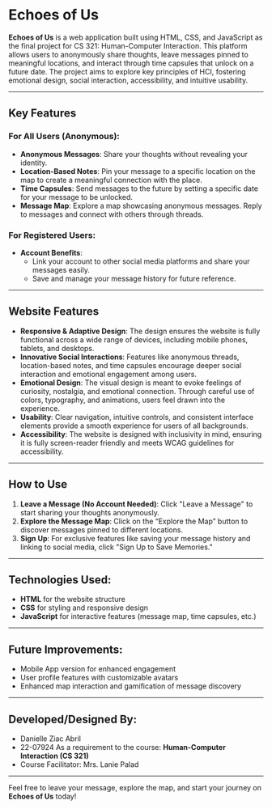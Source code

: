 # Echoes of Us

**Echoes of Us** is a web application built using HTML, CSS, and JavaScript as the final project for CS 321: Human-Computer Interaction. This platform allows users to anonymously share thoughts, leave messages pinned to meaningful locations, and interact through time capsules that unlock on a future date. The project aims to explore key principles of HCI, fostering emotional design, social interaction, accessibility, and intuitive usability.

---

## Key Features

### For All Users (Anonymous):
- **Anonymous Messages**: Share your thoughts without revealing your identity.
- **Location-Based Notes**: Pin your message to a specific location on the map to create a meaningful connection with the place.
- **Time Capsules**: Send messages to the future by setting a specific date for your message to be unlocked.
- **Message Map**: Explore a map showcasing anonymous messages. Reply to messages and connect with others through threads.

### For Registered Users:
- **Account Benefits**:
  - Link your account to other social media platforms and share your messages easily.
  - Save and manage your message history for future reference.

---

## Website Features

- **Responsive & Adaptive Design**: The design ensures the website is fully functional across a wide range of devices, including mobile phones, tablets, and desktops.
- **Innovative Social Interactions**: Features like anonymous threads, location-based notes, and time capsules encourage deeper social interaction and emotional engagement among users.
- **Emotional Design**: The visual design is meant to evoke feelings of curiosity, nostalgia, and emotional connection. Through careful use of colors, typography, and animations, users feel drawn into the experience.
- **Usability**: Clear navigation, intuitive controls, and consistent interface elements provide a smooth experience for users of all backgrounds.
- **Accessibility**: The website is designed with inclusivity in mind, ensuring it is fully screen-reader friendly and meets WCAG guidelines for accessibility.

---

## How to Use

1. **Leave a Message (No Account Needed)**: Click "Leave a Message" to start sharing your thoughts anonymously.
2. **Explore the Message Map**: Click on the “Explore the Map” button to discover messages pinned to different locations.
3. **Sign Up**: For exclusive features like saving your message history and linking to social media, click "Sign Up to Save Memories."

---

## Technologies Used:
- **HTML** for the website structure
- **CSS** for styling and responsive design
- **JavaScript** for interactive features (message map, time capsules, etc.)

---

## Future Improvements:
- Mobile App version for enhanced engagement
- User profile features with customizable avatars
- Enhanced map interaction and gamification of message discovery

---

## Developed/Designed By:
- Danielle Ziac Abril
- 22-07924
  As a requirement to the course: **Human-Computer Interaction (CS 321)**
- Course Facilitator: Mrs. Lanie Palad

---
Feel free to leave your message, explore the map, and start your journey on **Echoes of Us** today!


